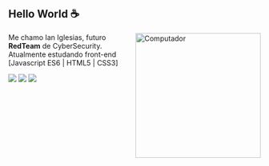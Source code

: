 ## Hello World :coffee:
<img src="https://images.squarespace-cdn.com/content/v1/62cd8045d591bd17e69333bb/29c8d63c-40c2-4ec0-a1f0-72f3d942c722/RTFM+Logo-v2_red.png" min-width="250px" max-width="250px" width="250px" align="right" alt="Computador">

<p align="left"> 
  Me chamo Ian Iglesias, futuro <strong>RedTeam</strong> de CyberSecurity.<br>
  Atualmente estudando front-end [Javascript ES6 | HTML5 | CSS3]
</p>

<div> 
  <a href="https://www.instagram.com/ianiglesias01/" target="_blank"><img src="https://img.shields.io/badge/-Instagram-%23E4405F?style=for-the-badge&logo=instagram&logoColor=white" target="_blank"></a>
  <a href = "mailto:spacecodesistemas@gmail.com"><img src="https://img.shields.io/badge/-Gmail-%23333?style=for-the-badge&logo=gmail&logoColor=white" target="_blank"></a>
  <a href="https://www.linkedin.com/in/hitbrah" target="_blank"><img src="https://img.shields.io/badge/-LinkedIn-%230077B5?style=for-the-badge&logo=linkedin&logoColor=white" target="_blank"></a>
</div>
